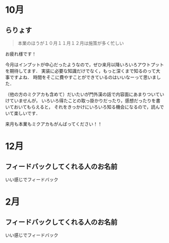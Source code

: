 # 10月

## らりょす

> 本業のほうが１０月１１月１２月は施策が多く忙しい

お疲れ様です！

今月はインプットが中心だったようなので，ぜひ来月以降いろいろアウトプットを期待してます．
実装に必要な知識だけでなく，もっと深くまで知るのって大事ですよね．
時間をそこに費やすことができているのはいいなーって思いました．

（他の方のミクアカも含めて）だいたいが門外漢の話で内容面にあまりついていけていませんが，
いろいろ得たことの取っ掛かりだったり，感想だったりを書いておいてもらえると，
それをきっかけにいろいろ知る機会になるので，読んでいて楽しいです．

来月も本業もミクアカもがんばってください！！


# 12月

## フィードバックしてくれる人のお名前

いい感じでフィードバック

# 2月

## フィードバックしてくれる人のお名前

いい感じでフィードバック
